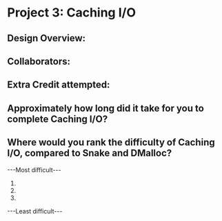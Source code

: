Project 3: Caching I/O
======================

<!-- TODO: Fill this out. -->

## Design Overview:

## Collaborators:

## Extra Credit attempted:

## Approximately how long did it take for you to complete Caching I/O?

## Where would you rank the difficulty of Caching I/O, compared to Snake and DMalloc?

---Most difficult---  
1. <br />
2. <br />
3. <br />
---Least difficult---
